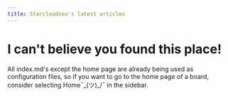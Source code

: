 ```yaml
---
title: Starcloudsea's latest articles
---
```


# I can't believe you found this place!

All index.md's except the home page are already being used as configuration files, so if you want to go to the home page of a board, consider selecting Home¯\_(ツ)_/¯ in the sidebar.